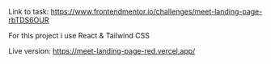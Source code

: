 Link to task: https://www.frontendmentor.io/challenges/meet-landing-page-rbTDS6OUR

For this project i use React & Tailwind CSS

Live version: https://meet-landing-page-red.vercel.app/
